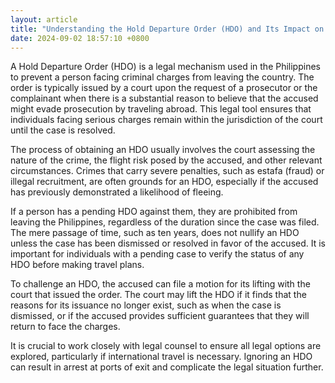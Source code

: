 ```yaml
---
layout: article
title: "Understanding the Hold Departure Order (HDO) and Its Impact on Travel"
date: 2024-09-02 18:57:10 +0800
---
```


<p>A Hold Departure Order (HDO) is a legal mechanism used in the Philippines to prevent a person facing criminal charges from leaving the country. The order is typically issued by a court upon the request of a prosecutor or the complainant when there is a substantial reason to believe that the accused might evade prosecution by traveling abroad. This legal tool ensures that individuals facing serious charges remain within the jurisdiction of the court until the case is resolved.</p><p>The process of obtaining an HDO usually involves the court assessing the nature of the crime, the flight risk posed by the accused, and other relevant circumstances. Crimes that carry severe penalties, such as estafa (fraud) or illegal recruitment, are often grounds for an HDO, especially if the accused has previously demonstrated a likelihood of fleeing.</p><p>If a person has a pending HDO against them, they are prohibited from leaving the Philippines, regardless of the duration since the case was filed. The mere passage of time, such as ten years, does not nullify an HDO unless the case has been dismissed or resolved in favor of the accused. It is important for individuals with a pending case to verify the status of any HDO before making travel plans.</p><p>To challenge an HDO, the accused can file a motion for its lifting with the court that issued the order. The court may lift the HDO if it finds that the reasons for its issuance no longer exist, such as when the case is dismissed, or if the accused provides sufficient guarantees that they will return to face the charges.</p><p>It is crucial to work closely with legal counsel to ensure all legal options are explored, particularly if international travel is necessary. Ignoring an HDO can result in arrest at ports of exit and complicate the legal situation further.</p>